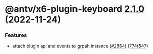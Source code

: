 # @antv/x6-plugin-keyboard [2.1.0](https://github.com/antvis/x6/compare/@antv/x6-plugin-keyboard@2.0.0...@antv/x6-plugin-keyboard@2.1.0) (2022-11-24)


### Features

* attach plugin api and events to grpah instance ([#2864](https://github.com/antvis/x6/issues/2864)) ([774f547](https://github.com/antvis/x6/commit/774f547b85522eb2411dca949d36ecfe535503f3))
